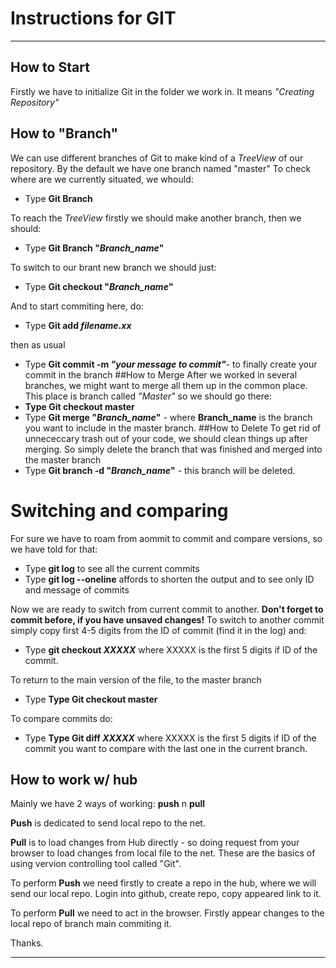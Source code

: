 # Instructions for GIT
________
## How to Start
Firstly we have to initialize Git in the folder we work in. It means *"Creating Repository"*

## How to "Branch"
We can use different branches of Git to make kind of a *TreeView* of our repository. By the default we have one branch named "master"
To check where are we currently situated, we whould:
* Type **Git Branch** 

To reach the *TreeView* firstly we should make another branch, then we should:
* Type **Git Branch "*Branch_name*"**  

To switch to our brant new branch we should just:
* Type **Git checkout "*Branch_name*"**

And to start commiting here, do:
* Type **Git add *filename.xx*** 

then as usual

* Type **Git commit -m *"your message to commit"***- to finally create your commit in the branch
##How to Merge
After we worked in several branches, we might want to merge all them up in the common place. This place is branch called *"Master"* so we should go there:
* **Type Git checkout master**
* Type **Git merge "*Branch_name*"** - where **Branch_name** is the branch you want to include in the master branch. 
##How to Delete
To get rid of unnececcary trash out of your code, we should clean things up after merging. So simply delete the branch that was finished and merged into the master branch
* Type **Git branch -d "*Branch_name*"** - this branch will be deleted.

# Switching and comparing
For sure we have to roam from aommit to commit and compare versions, so we have told for that:
* Type **git log** to see all the current commits
* Type **git log --oneline** affords to shorten the output and to see only ID and message of commits

Now we are ready to switch from current commit to another.
 **Don't forget to commit before, if you have unsaved changes!**
 To switch to another commit simply copy first 4-5 digits from the ID of commit (find it in the log) and:
 * Type **git checkout ***XXXXX***** where XXXXX is the first 5 digits if ID of the commit.
 
 To return to the main version of the file, to the master branch
 * Type **Type Git checkout master**

To compare commits do:
* Type **Type Git diff ***XXXXX***** where XXXXX is the first 5 digits if ID of the commit you want to compare with the last one in the current branch.


## How to work w/ hub

Mainly we have 2 ways of working: **push** n **pull**

**Push** is dedicated to send local repo to the net.

**Pull** is to load changes from Hub directly - so doing request from your browser to load changes from local file to the net.
These are the basics of using vervion controlling tool called "Git".

To perform **Push** we need firstly to create a repo in the hub, where we will send our local repo.
Login into github, create repo, copy appeared link to it.


To perform **Pull** we need to act in the browser.
Firstly appear changes to the local repo of branch main commiting it.

Thanks.
 __________________________
